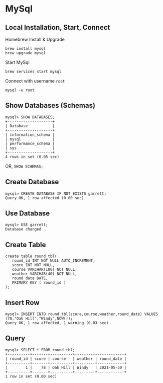 # MySql

## Local Installation, Start, Connect

Homebrew Install & Upgrade

```
brew install mysql
brew upgrade mysql
```

Start MySql
```
brew services start mysql
```

Connect with username `root`
```
mysql -u root
```

## Show Databases (Schemas)

```
mysql> SHOW DATABASES;
+--------------------+
| Database           |
+--------------------+
| information_schema |
| mysql              |
| performance_schema |
| sys                |
+--------------------+
4 rows in set (0.05 sec)
```

OR, `SHOW SCHEMAS;`

## Create Database

```
mysql> CREATE DATABASE IF NOT EXISTS garrett;
Query OK, 1 row affected (0.00 sec)
```

## Use Database

```
mysql> USE garrett;
Database changed
```

## Create Table

```
create table round_tbl(
   round_id INT NOT NULL AUTO_INCREMENT,
   score INT NOT NULL,
   course VARCHAR(100) NOT NULL,
   weather VARCHAR(40) NOT NULL,
   round_date DATE,
   PRIMARY KEY ( round_id )
);
```

## Insert Row
```
mysql> INSERT INTO round_tbl(score,course,weather,round_date) VALUES (78,"Oak Hill","Windy",NOW());
Query OK, 1 row affected, 1 warning (0.03 sec)
```

## Query

```
mysql> SELECT * FROM round_tbl;
+----------+-------+----------+---------+------------+
| round_id | score | course   | weather | round_date |
+----------+-------+----------+---------+------------+
|        1 |    78 | Oak Hill | Windy   | 2021-05-30 |
+----------+-------+----------+---------+------------+
1 row in set (0.00 sec)
```
